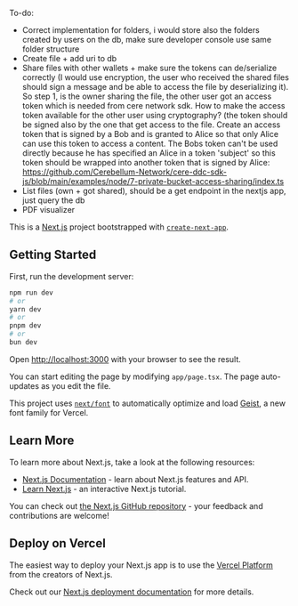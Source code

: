 To-do:

- Correct implementation for folders, i would store also the folders created by users on the db, make sure developer console use same folder structure
- Create file + add uri to db
- Share files with other wallets + make sure the tokens can de/serialize correctly (I would use encryption, the user who received the shared files should sign a message and be able to access the file by deserializing it). So step 1, is the owner sharing the file, the other user got an access token which is needed from cere network sdk. How to make the access token available for the other user using cryptography? (the token should be signed also by the one that get access to the file. Create an access token that is signed by a Bob and is granted to Alice so that only Alice can use this token to access a content.
The Bobs token can't be used directly because he has specified an Alice in a token 'subject' so this token should be wrapped into another token that is signed by Alice: https://github.com/Cerebellum-Network/cere-ddc-sdk-js/blob/main/examples/node/7-private-bucket-access-sharing/index.ts
- List files (own + got shared), should be a get endpoint in the nextjs app, just query the db
- PDF visualizer

This is a [Next.js](https://nextjs.org) project bootstrapped with [`create-next-app`](https://nextjs.org/docs/app/api-reference/cli/create-next-app).

## Getting Started

First, run the development server:

```bash
npm run dev
# or
yarn dev
# or
pnpm dev
# or
bun dev
```

Open [http://localhost:3000](http://localhost:3000) with your browser to see the result.

You can start editing the page by modifying `app/page.tsx`. The page auto-updates as you edit the file.

This project uses [`next/font`](https://nextjs.org/docs/app/building-your-application/optimizing/fonts) to automatically optimize and load [Geist](https://vercel.com/font), a new font family for Vercel.

## Learn More

To learn more about Next.js, take a look at the following resources:

- [Next.js Documentation](https://nextjs.org/docs) - learn about Next.js features and API.
- [Learn Next.js](https://nextjs.org/learn) - an interactive Next.js tutorial.

You can check out [the Next.js GitHub repository](https://github.com/vercel/next.js) - your feedback and contributions are welcome!

## Deploy on Vercel

The easiest way to deploy your Next.js app is to use the [Vercel Platform](https://vercel.com/new?utm_medium=default-template&filter=next.js&utm_source=create-next-app&utm_campaign=create-next-app-readme) from the creators of Next.js.

Check out our [Next.js deployment documentation](https://nextjs.org/docs/app/building-your-application/deploying) for more details.
